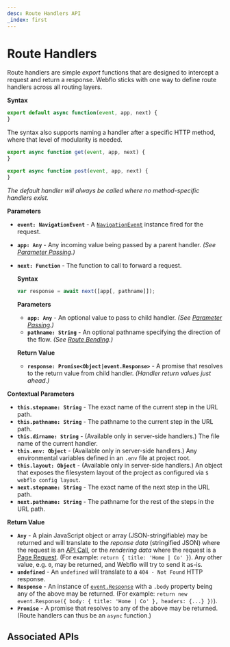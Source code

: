 ```yaml
---
desc: Route Handlers API
_index: first
---
```

# Route Handlers

Route handlers are simple *export* functions that are designed to intercept a request and return a response. Webflo sticks with one way to define route handlers across all routing layers.

**Syntax**

```js
export default async function(event, app, next) {
}
```

The syntax also supports naming a handler after a specific HTTP method, where that level of modularity is needed.

```js
export async function get(event, app, next) {
}
```

```js
export async function post(event, app, next) {
}
```

*The default handler will always be called where no method-specific handlers exist.*

**Parameters**

+ **`event: NavigationEvent`** - A [`NavigationEvent`](NavigationEvent) instance fired for the request.
+ **`app: Any`** - Any incoming value being passed by a parent handler. *(See [Parameter Passing](../../fundamentals/routing#parameter-passing).)*
+ **`next: Function`** - The function to call to forward a request.

    **Syntax**

    ```js
    var response = await next([app[, pathname]]);
    ```

    **Parameters**

    + **`app: Any`** - An optional value to pass to child handler. *(See [Parameter Passing](../../fundamentals/routing#parameter-passing).)*
    + **`pathname: String`** - An optional pathname specifying the direction of the flow. *(See [Route Bending](../../fundamentals/routing#route-bending).)*

    **Return Value**

    + **`response: Promise<Object|event.Response>`** - A promise that resolves to the return value from child handler. *(Handler return values just ahead.)*

**Contextual Parameters**

+ **`this.stepname: String`** - The exact name of the current step in the URL path.
+ **`this.pathname: String`** - The pathname to the current step in the URL path.
+ **`this.dirname: String`** - (Available only in server-side handlers.) The file name of the current handler.
+ **`this.env: Object`** - (Available only in server-side handlers.) Any environmental variables defined in an `.env` file at project root.
+ **`this.layout: Object`** - (Available only in server-side handlers.) An object that exposes the filesystem layout of the project as configured via `$ webflo config layout`.
+ **`next.stepname: String`** - The exact name of the next step in the URL path.
+ **`next.pathname: String`** - The pathname for the rest of the steps in the URL path.

**Return Value**

+ **`Any`** - A plain JavaScript object or array (JSON-stringifiable) may be returned and will translate to the *reponse data* (stringified JSON) where the request is an [API Call](../../fundamentals/requests-and-responses#api-calls-and-page-requests), or the *rendering data* where the request is a [Page Request](../../fundamentals/requests-and-responses#api-calls-and-page-requests). (For example: `return { title: 'Home | Co' }`). Any other value, e.g. `0`, may be returned, and Webflo will try to send it as-is.
+ **`undefined`** - An `undefined` will translate to a `404 - Not Found` HTTP response.
+ **`Response`** - An instance of [`event.Response`](Response) with a `.body` property being any of the above may be returned. (For example: `return new event.Response({ body: { title: 'Home | Co' }, headers: {...} })`).
+ **`Promise`** - A promise that resolves to any of the above may be returned. (Route handlers can thus be an `async` function.)

## Associated APIs